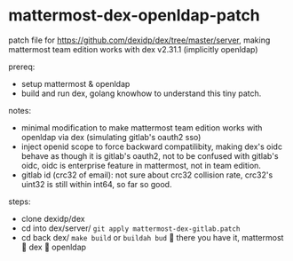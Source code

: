 # mattermost-dex-openldap-patch
patch file for https://github.com/dexidp/dex/tree/master/server, making mattermost team edition works with dex v2.31.1 (implicitly openldap)

prereq:
- setup mattermost & openldap
- build and run dex, golang knowhow to understand this tiny patch.

notes:
- minimal modification to make mattermost team edition works with openldap via dex (simulating gitlab's oauth2 sso)
- inject openid scope to force backward compatilibity, making dex's oidc behave as though it is gitlab's oauth2, not to be confused with gitlab's oidc, oidc is enterprise feature in mattermost, not in team edition.
- gitlab id (crc32 of email): not sure about crc32 collision rate, crc32's uint32 is still within int64, so far so good.

steps:
- clone dexidp/dex
- cd into dex/server/ `git apply mattermost-dex-gitlab.patch` 
- cd back dex/ `make build` or `buildah bud` 🎉 there you have it, mattermost 🔗 dex 🔗 openldap
